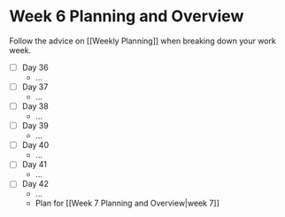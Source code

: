 # Week 6 Planning and Overview
Follow the advice on [[Weekly Planning]] when breaking down your work week.

- [ ] Day 36
	- ...
- [ ] Day 37
	- ...
- [ ] Day 38
	- ...
- [ ] Day 39
	- ...
- [ ] Day 40
	- ...
- [ ] Day 41
	- ...
- [ ] Day 42
	- ...
	-  Plan for [[Week 7 Planning and Overview|week 7]]
